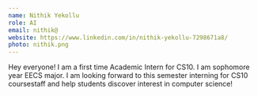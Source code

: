 ```yaml
---
name: Nithik Yekollu
role: AI
email: nithik@
website: https://www.linkedin.com/in/nithik-yekollu-7298671a8/
photo: nithik.png
---
```

Hey everyone! I am a first time Academic Intern for CS10. I am sophomore year EECS major. I am looking forward to this semester interning for CS10 coursestaff and help students discover interest in computer science!
